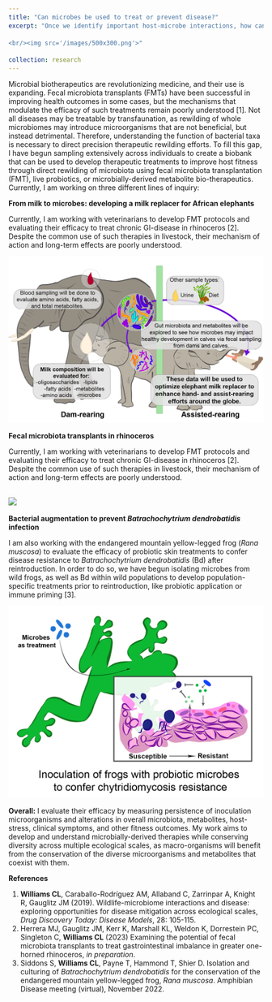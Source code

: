 ```yaml
---
title: "Can microbes be used to treat or prevent disease?"
excerpt: "Once we identify important host-microbe interactions, how can we recover keystone microbes to improve host fitness? Microbial biotherapeutics are revolutionizing medicine, and their use is expanding. Microbes have been linked to multiple disease states and have also been used as treatment in humans and animals, such as whole microbiome transfaunation or faecal microbiota transplantation (FMT), to individual microbiota, like probiotics. Despite their success in improving health outcomes in some cases, the mechanisms that modulate the efficacy of such treatments remain poorly understood. My work aims to develop and understand microbially-derived therapies while conserving diversity across multiple ecological scales, as macro-organisms will benefit from the conservation of the diverse microorganisms and metabolites that coexist with them.

<br/><img src='/images/500x300.png'>"

collection: research
---
```


Microbial biotherapeutics are revolutionizing medicine, and their use is expanding. Fecal microbiota transplants (FMTs) have been successful in improving health outcomes in some cases, but the mechanisms that modulate the efficacy of such treatments remain poorly understood [1]. Not all diseases may be treatable by transfaunation, as rewilding of whole microbiomes may introduce microorganisms that are not beneficial, but instead detrimental. Therefore, understanding the function of bacterial taxa is necessary to direct precision therapeutic rewilding efforts. To fill this gap, I have begun sampling extensively across individuals to create a biobank that can be used to develop therapeutic treatments to improve host fitness through direct rewilding of microbiota using fecal microbiota transplantation (FMT), live probiotics, or microbially-derived metabolite bio-therapeutics. Currently, I am working on three different lines of inquiry:

<b> From milk to microbes: developing a milk replacer for African elephants</b>

Currently, I am working with veterinarians to develop FMT protocols and evaluating their efficacy to treat chronic GI-disease in rhinoceros [2]. Despite the common use of such therapies in livestock, their mechanism of action and long-term effects are poorly understood. 
<p align='center'>
	<img src='/images/Elephant_rewilding.png' width='550px'>
</p> 

<b> Fecal microbiota transplants in rhinoceros</b>

Currently, I am working with veterinarians to develop FMT protocols and evaluating their efficacy to treat chronic GI-disease in rhinoceros [2]. Despite the common use of such therapies in livestock, their mechanism of action and long-term effects are poorly understood. 

 <br/><img src='/images/500x300.png'>

<b> Bacterial augmentation to prevent <i>Batrachochytrium dendrobatidis</i> infection </b>

 I am also working with the endangered mountain yellow-legged frog (<i>Rana muscosa</i>) to evaluate the efficacy of probiotic skin treatments to confer disease resistance to <i>Batrachochytrium dendrobatidis</i> (Bd) after reintroduction. In order to do so, we have begun isolating microbes from wild frogs, as well as Bd within wild populations to develop population-specific treatments prior to reintroduction, like probiotic application or immune priming [3]. 
 
<p align='center'>
	<img src='/images/Frog.png' width='550px'>
</p> 
  
<b>Overall:</b> I evaluate their efficacy by measuring persistence of inoculation microorganisms and alterations in overall microbiota, metabolites, host-stress, clinical symptoms, and other fitness outcomes. My work aims to develop and understand microbially-derived therapies while conserving diversity across multiple ecological scales, as macro-organisms will benefit from the conservation of the diverse microorganisms and metabolites that coexist with them.

<b>References</b>
1. <b>Williams CL</b>, Caraballo-Rodríguez AM, Allaband C, Zarrinpar A, Knight R, Gauglitz JM (2019). Wildlife-microbiome interactions and disease: exploring opportunities for disease mitigation across ecological scales, <i>Drug Discovery Today: Disease Models</i>, 28: 105-115.
2. Herrera MJ, Gauglitz JM, Kerr K, Marshall KL, Weldon K, Dorrestein PC, Singleton C, <b>Williams CL</b> (2023) Examining the potential of fecal microbiota transplants to treat gastrointestinal imbalance in greater one-horned rhinoceros, <i>in preparation</i>.
3. Siddons S, <b>Williams CL</b>, Payne T, Hammond T, Shier D. Isolation and culturing of <i>Batrachochytrium dendrobatidis</i> for the conservation of the endangered mountain yellow-legged frog, <i>Rana muscosa</i>. Amphibian Disease meeting (virtual), November 2022.
